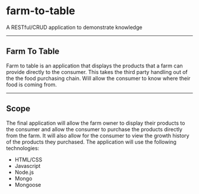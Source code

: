 # farm-to-table
A RESTful/CRUD application to demonstrate knowledge
<hr>
<h2>Farm To Table</h2>
Farm to table is an application that displays the products that a farm can provide directly to the 	consumer. This takes the third party handling out of the the food purchasing chain. Will allow the consumer to know where their food is coming from.
<hr>
<h2>Scope</h2>
The final application will allow the farm owner to display their products to the consumer and allow the consumer to purchase the products directly from the farm. It will also allow for the consumer to view the growth history of the products they purchased. The application will use the following technologies:
<ul>
  <li>HTML/CSS</li>
  <li>Javascript</li>
  <li>Node.js</li>
  <li>Mongo</li>
  <li>Mongoose</li>
</ul>
